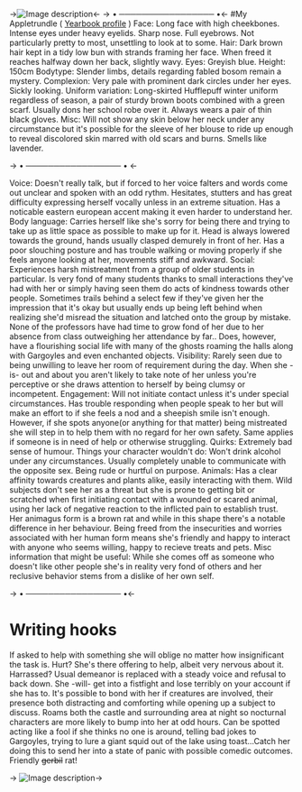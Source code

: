 ->![Image description](https://i.imgur.com/iqnbMge.png)<-
-> • ───────────────── •<-
#My Appletrundle 
( [Yearbook profile](https://i.imgur.com/CYhVHGQ.png) )
Face: Long face with high cheekbones. Intense eyes under heavy eyelids.  Sharp nose. Full eyebrows. Not particularly pretty to most, unsettling to look at to some.
Hair: Dark brown hair kept in a tidy low bun with strands framing her face. When freed it reaches halfway down her back, slightly wavy.
Eyes: Greyish blue.
Height: 150cm
Bodytype: Slender limbs, details regarding fabled bosom remain a mystery.
Complexion: Very pale with prominent dark circles under her eyes. Sickly looking.
Uniform variation: Long-skirted Hufflepuff winter uniform regardless of season, a pair of sturdy brown boots combined with a green scarf. Usually dons her school robe over it. Always wears a pair of thin black gloves.
Misc: Will not show any skin below her neck under any circumstance but it's possible for the sleeve of her blouse to ride up enough to reveal discolored skin marred with old scars and burns. Smells like lavender.

-> • ───────────────── • <-

Voice: Doesn't really talk, but if forced to her voice falters and words come out unclear and spoken with an odd rythm. Hesitates, stutters and has great difficulty expressing herself vocally unless in an extreme situation. Has a noticable eastern european accent making it even harder to understand her.
Body language: Carries herself like she's sorry for being there and trying to take up as little space as possible to make up for it. Head is always lowered towards the ground, hands usually clasped demurely in front of her. Has a poor slouching posture and has trouble walking or moving properly if she feels anyone looking at her, movements stiff and awkward.
Social: Experiences harsh mistreatment from a group of older students in particular. Is very fond of many students thanks to small interactions they've had with her or simply having seen them do acts of kindness towards other people. Sometimes trails behind a select few if they've given her the impression that it's okay but usually ends up being left behind when realizing she'd misread the situation and latched onto the group by mistake. None of the professors have had time to grow fond of her due to her absence from class outweighing her attendance by far.. Does, however, have a flourishing social life with many of the ghosts roaming the halls along with Gargoyles and even enchanted objects. 
Visibility: Rarely seen due to being unwilling to leave her room of requirement during the day. When she -is- out and about you aren't likely to take note of her unless you're perceptive or she draws attention to herself by being clumsy or incompetent.
Engagement: Will not initiate contact unless it's under special circumstances. Has trouble responding when people speak to her but will make an effort to if she feels a nod and a sheepish smile isn't enough. However, if she spots anyone(or anything for that matter) being mistreated she will step in to help them with no regard for her own safety. Same applies if someone is in need of help or otherwise struggling.
Quirks: Extremely bad sense of humour. 
Things your character wouldn't do: Won't drink alcohol under any circumstances. Usually completely unable to communicate with the opposite sex. Being rude or hurtful on purpose.
Animals: Has a clear affinity towards creatures and plants alike, easily interacting with them. Wild subjects don't see her as a threat but she is prone to getting bit or scratched when first initiating contact with a wounded or scared animal, using her lack of negative reaction to the inflicted pain to establish trust. Her animagus form is a brown rat and while in this shape there's a notable difference in her behaviour. Being freed from the insecurities and worries associated with her human form means she's friendly and happy to interact with anyone who seems willing, happy to recieve treats and pets. 
Misc information that might be useful: While she comes off as someone who doesn't like other people she's in reality very fond of others and her reclusive behavior stems from a dislike of her own self.

-> • ───────────────── •<-

# Writing hooks
If asked to help with something she will oblige no matter how insignificant the task is.
Hurt? She's there offering to help, albeit very nervous about it.
Harrassed? Usual demeanor is replaced with a steady voice and refusal to back down. She -will- get into a fistfight and lose terribly on your account if she has to.
It's possible to bond with her if creatures are involved, their presence both distracting and comforting while opening up a subject to discuss.
Roams both the castle and surrounding area at night so nocturnal characters are more likely to bump into her at odd hours.
Can be spotted acting like a fool if she thinks no one is around, telling bad jokes to Gargoyles, trying to lure a giant squid out of the lake using toast...Catch her doing this to send her into a state of panic with possible comedic outcomes.
Friendly ~~gerbil~~ rat! 

-> ![Image description](https://i.imgur.com/LJ87wv8.png)->
